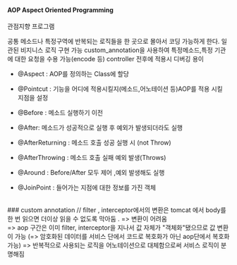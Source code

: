 #### AOP Aspect Oriented Programming
관점지향 프로그램

공통 메소드나 특정구역에 반복되는 로직들을 한 곳으로 몰아서 코딩 가능하게 한다.
일관된 비지니스 로직 구현 가능
custom_annotation을 사용하여 특정메소드,특정 기관에 대한 요청을 수용 가능(encode 등)
controller 전후에 적용시 디버깅 용이

- @Aspect  : AOP를 정의하는 Class에 할당
- @Pointcut :  기능을 어디에 적용시킬지(메소드,어노테이션 등)AOP를 적용 시킬 지점을 설정
- @Before  : 메소드 실행하기 이전
- @After: 메소드가 성공적으로 실행 후 예외가 발생되더라도 실행
- @AfterReturning :  메소드 호출 성공 실행 시 (not Throw)
- @AfterThrowing :  메소드 호출 실패 예외 발생(Throws)
- @Around : Before/After 모두 제어 ,예외 발생해도 실행


- @JoinPoint : 들어가는 지점에 대한 정보를 가진 객체


<br>
### custom annotation
// filter , interceptor에서의 변환은 tomcat 에서 body를 한 번 읽으면 더이상 읽을 수 없도록 막아둠 . => 변환이 어려움 <br>
=> aop 구간은 이미 filter, interceptor을 지나서 값 자체가 "객체화"됐으므로 값 변환이 가능 (=> 암호화된 데이터를 서비스 단에서 코드로 복호화가 아닌 aop단에서 복호화 가능)
=> 반복적으로 사용되는 로직을 어노테이션으로 대체함으로써 서비스 로직이 분명해짐
